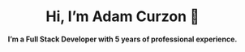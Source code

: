 <h1 align="center">Hi, I’m Adam Curzon 👋</h1>
<p align="center"><b>I’m a Full Stack Developer with 5 years of professional experience.</b><p>

